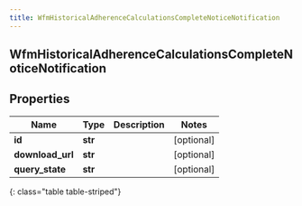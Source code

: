 ```yaml
---
title: WfmHistoricalAdherenceCalculationsCompleteNoticeNotification
---
```

## WfmHistoricalAdherenceCalculationsCompleteNoticeNotification

## Properties

|Name | Type | Description | Notes|
|------------ | ------------- | ------------- | -------------|
| **id** | **str** |  | [optional] |
| **download_url** | **str** |  | [optional] |
| **query_state** | **str** |  | [optional] |
{: class="table table-striped"}


